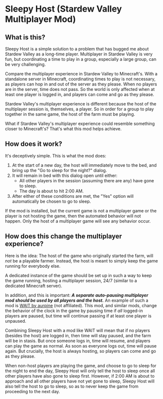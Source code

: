 # Sleepy Host (Stardew Valley Multiplayer Mod)

## What is this?

Sleepy Host is a simple solution to a problem that has bugged me about Stardew Valley as a long-time player. Multiplayer in Stardew Valley is very fun, but coordinating a time to play in a group, especially a large group, can be very challenging.

Compare the multiplayer experience in Stardew Valley to Minecraft's. With a standalone server in Minecraft, coordinating times to play is not necessary, as players can hop in and out of the server as they please. When no players are in the server, time does not pass. So the world is only affected when at least one player is logged in, and players can come and go as they please.

Stardew Valley's multiplayer experience is different because the host of the multiplayer session is, themselves, a player. So in order for a group to play together in the same game, the host of the farm must be playing.

What if Stardew Valley's multiplayer experience could resemble something closer to Minecraft's? That's what this mod helps achieve.

## How does it work?

It's deceptively simple. This is what the mod does:

1. At the start of a new day, the host will immediately move to the bed, and bring up the "Go to sleep for the night?" dialog.
1. It will remain in bed with this dialog open until either:
   * All other players in the session (assuming there are any) have gone to sleep.
	* The day is about to hit 2:00 AM.
1. After either of these conditions are met, the "Yes" option will automatically be chosen to go to sleep.

If the mod is installed, but the current game is not a multiplayer game or the player is not hosting the game, then the automated behavior will not happen. Only the host of a multiplayer game will see any behavior occur.

## How does this change the multiplayer experience?

Here is the idea: The host of the game who originally started the farm, will _not_ be a playable farmer. Instead, the host is meant to simply keep the game running for everybody else.

A dedicated instance of the game should be set up in such a way to keep the game running, hosting a multiplayer session, 24/7 (similar to a dedicated Minecraft server).

In addition, and this is important: **_A separate auto-pausing multiplayer mod should be used by all players and the host._** An example of such a mod is [WAIT by aurpine](https://www.nexusmods.com/stardewvalley/mods/20661) (not affiliated). This mod, and similar mods, change the behavior of the clock in the game by pausing time if _all_ logged-in players are paused, but time will continue passing if at least one player is unpaused.

Combining Sleepy Host with a mod like WAIT will mean that if no players (besides the host) are logged in, then time will stay paused, and the farm will be in stasis. But once someone logs in, time will resume, and players can play the game as normal. As soon as everyone logs out, time will pause again. But crucially, the host is always hosting, so players can come and go as they please.

When non-host players are playing the game, and choose to go to sleep for the night to end the day, Sleepy Host will only tell the host to sleep once all other players have also gone to sleep first. However, if 2:00 AM is about to approach and all other players have not yet gone to sleep, Sleepy Host will also tell the host to go to sleep, so as to never keep the game from proceeding to the next day.
